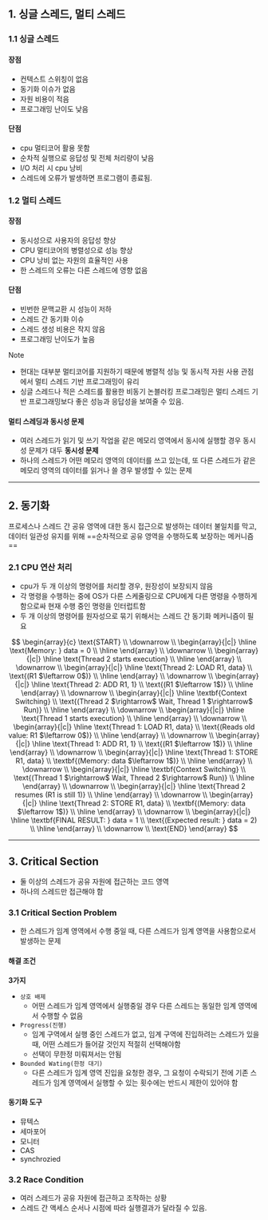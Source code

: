 ## 1. 싱글 스레드, 멀티 스레드

### 1.1 싱글 스레드
#### 장점
- 컨텍스트 스위칭이 없음
- 동기화 이슈가 없음
- 자원 비용이 적음
- 프로그래밍 난이도 낮음

#### 단점
- cpu 멀티코어 활용 못함
- 순차적 실행으로 응답성 및 전체 처리량이 낮음
- I/O 처리 시 cpu 낭비
- 스레드에 오류가 발생하면 프로그램이 종료됨.

### 1.2 멀티 스레드

#### 장점
- 동시성으로 사용자의 응답성 향상
- CPU 멀티코어의 병렬성으로 성능 향상
- CPU 낭비 없는 자원의 효율적인 사용
- 한 스레드의 오류는 다른 스레드에 영향 없음

#### 단점
- 빈번한 문맥교환 시 성능이 저하
- 스레드 간 동기화 이슈
- 스레드 생성 비용은 작지 않음
- 프로그래밍 난이도가 높음

>[!Note]
>- 현대는 대부분 멀티코어를 지원하기 때문에 병렬적 성능 및 동시적 자원 사용 관점에서 멀티 스레드 기반 프로그래밍이 유리
>- 싱글 스레드나 적은 스레드를 활용한 비동기 논블러킹 프로그래밍은 멀티 스레드 기반 프로그래밍보다 좋은 성능과 응답성을 보여줄 수 있음.

#### 멀티 스레딩과 동시성 문제
- 여러 스레드가 읽기 및 쓰기 작업을 같은 메모리 영역에서 동시에 실행할 경우 동시성 문제가 대두
**동시성 문제**
- 하나의 스레드가 어떤 메모리 영역의 데이터를 쓰고 있는데, 또 다른 스레드가 같은 메모리 영역의 데이터를 읽거나 쓸 경우 발생할 수 있는 문제

---
## 2. 동기화
프로세스나 스레드 간 공유 영역에 대한 동시 접근으로 발생하는 데이터 불일치를 막고, 데이터 일관성 유지를 위해 ==순차적으로 공유 영역을 수행하도록 보장하는 메커니즘==

### 2.1 CPU 연산 처리
- cpu가 두 개 이상의 명령어를 처리할 경우, 원장성이 보장되지 않음
- 각 명령을 수행하는 중에 OS가 다른 스케줄링으로 CPU에게 다른 명령을 수행하게 함으로싸 현재 수행 중인 명령을 인터럽트함
- 두 개 이상의 명령어를 원자성으로 묶기 위해서는 스레드 간 동기화 메커니즘이 필요

$$
\begin{array}{c}
\text{START} \\
\downarrow \\
\begin{array}{|c|}
\hline \text{Memory: } data = 0 \\
\hline
\end{array} \\
\downarrow \\
\begin{array}{|c|}
\hline \text{Thread 2 starts execution} \\
\hline
\end{array} \\
\downarrow \\
\begin{array}{|c|}
\hline \text{Thread 2: LOAD R1, data} \\
\text{(R1 $\leftarrow 0$)} \\
\hline
\end{array} \\
\downarrow \\
\begin{array}{|c|}
\hline \text{Thread 2: ADD R1, 1} \\
\text{(R1 $\leftarrow 1$)} \\
\hline
\end{array} \\
\downarrow \\
\begin{array}{|c|}
\hline \textbf{Context Switching} \\
\text{(Thread 2 $\rightarrow$ Wait, Thread 1 $\rightarrow$ Run)} \\
\hline
\end{array} \\
\downarrow \\
\begin{array}{|c|}
\hline \text{Thread 1 starts execution} \\
\hline
\end{array} \\
\downarrow \\
\begin{array}{|c|}
\hline \text{Thread 1: LOAD R1, data} \\
\text{(Reads old value: R1 $\leftarrow 0$)} \\
\hline
\end{array} \\
\downarrow \\
\begin{array}{|c|}
\hline \text{Thread 1: ADD R1, 1} \\
\text{(R1 $\leftarrow 1$)} \\
\hline
\end{array} \\
\downarrow \\
\begin{array}{|c|}
\hline \text{Thread 1: STORE R1, data} \\
\textbf{(Memory: data $\leftarrow 1$)} \\
\hline
\end{array} \\
\downarrow \\
\begin{array}{|c|}
\hline \textbf{Context Switching} \\
\text{(Thread 1 $\rightarrow$ Wait, Thread 2 $\rightarrow$ Run)} \\
\hline
\end{array} \\
\downarrow \\
\begin{array}{|c|}
\hline \text{Thread 2 resumes (R1 is still 1)} \\
\hline
\end{array} \\
\downarrow \\
\begin{array}{|c|}
\hline \text{Thread 2: STORE R1, data} \\
\textbf{(Memory: data $\leftarrow 1$)} \\
\hline
\end{array} \\
\downarrow \\
\begin{array}{|c|}
\hline \textbf{FINAL RESULT: } data = 1 \\
\text{(Expected result: } data = 2) \\
\hline
\end{array} \\
\downarrow \\
\text{END}
\end{array}
$$

---
## 3. Critical Section
- 둘 이상의 스레드가 공유 자원에 접근하는 코드 영역
- 하나의 스레드만 접근해야 함

### 3.1 Critical Section Problem
- 한 스레드가 임계 영역에서 수행 중일 때, 다른 스레드가 임계 영역을 사용함으로서 발생하는 문제

#### 해결 조건 
**3가지**
- `상호 배제`
	- 어떤 스레드가 임계 영역에서 실행중일 경우 다른 스레드는 동일한 임계 영역에서 수행할 수 없음
- `Progress(진행)`
	- 임계 구역에서 실행 중인 스레드가 없고, 임계 구역에 진입하려는 스레드가 있을 때, 어떤 스레드가 들어갈 것인지 적절히 선택해야함
	- 선택이 무한정 미뤄져서는 안됨
- `Bounded Wating(한정 대기)`
	- 다른 스레드가 임계 영역 진입을 요청한 경우, 그 요청이 수락되기 전에 기존 스레드가 임계 영역에서 실행할 수 있는 횟수에는 반드시 제한이 있어야 함

#### 동기화 도구
- 뮤텍스
- 세마포어
- 모니터
- CAS
- synchrozied

### 3.2 Race Condition
- 여러 스레드가 공유 자원에 접근하고 조작하는 상황
- 스레드 간 액세스 순서나 시점에 따라 실행결과가 달라질 수 있음.